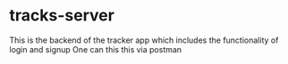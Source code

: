 # tracks-server
This is the backend of the tracker app which includes the functionality of login and signup
One can this this via postman
